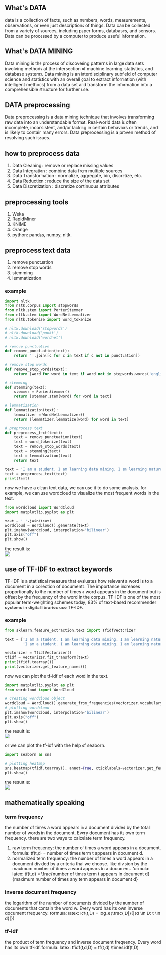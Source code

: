 ## What's DATA
data is a collection of facts, such as numbers, words, measurements, observations, or even just descriptions of things. Data can be collected from a variety of sources, including paper forms, databases, and sensors. Data can be processed by a computer to produce useful information.

## What's DATA MINING
Data mining is the process of discovering patterns in large data sets involving methods at the intersection of machine learning, statistics, and database systems. Data mining is an interdisciplinary subfield of computer science and statistics with an overall goal to extract information (with intelligent methods) from a data set and transform the information into a comprehensible structure for further use.

## DATA preprocessing
Data preprocessing is a data mining technique that involves transforming raw data into an understandable format. Real-world data is often incomplete, inconsistent, and/or lacking in certain behaviors or trends, and is likely to contain many errors. Data preprocessing is a proven method of resolving such issues.

## how to preprocess data
1. Data Cleaning : remove or replace missing values
2. Data Integration : combine data from multiple sources
3. Data Transformation : normalize, aggregate, bin, discretize, etc.
4. Data Reduction : reduce the size of the data set
5. Data Discretization : discretize continuous attributes

## preprocessing tools
1. Weka
2. RapidMiner
3. KNIME
4. Orange
5. python: pandas, numpy, nltk.

## preprocess text data
1. remove punctuation
2. remove stop words
3. stemming
4. lemmatization

### example
```python
import nltk
from nltk.corpus import stopwords
from nltk.stem import PorterStemmer
from nltk.stem import WordNetLemmatizer
from nltk.tokenize import word_tokenize

# nltk.download('stopwords')
# nltk.download('punkt')
# nltk.download('wordnet')

# remove punctuation
def remove_punctuation(text):
    return ''.join([c for c in text if c not in punctuation])

# remove stop words
def remove_stop_words(text):
    return [word for word in text if word not in stopwords.words('english')]

# stemming
def stemming(text):
    stemmer = PorterStemmer()
    return [stemmer.stem(word) for word in text]

# lemmatization
def lemmatization(text):
    lemmatizer = WordNetLemmatizer()
    return [lemmatizer.lemmatize(word) for word in text]

# preprocess text
def preprocess_text(text):
    text = remove_punctuation(text)
    text = word_tokenize(text)
    text = remove_stop_words(text)
    text = stemming(text)
    text = lemmatization(text)
    return text

text = 'I am a student. I am learning data mining. I am learning natural language processing.'
text = preprocess_text(text)
print(text)
```

now we have a clean text data, we can use it to do some analysis. for example, we can use wordcloud to visualize the most frequent words in the text.

```python
from wordcloud import WordCloud
import matplotlib.pyplot as plt

text = ' '.join(text)
wordcloud = WordCloud().generate(text)
plt.imshow(wordcloud, interpolation='bilinear')
plt.axis("off")
plt.show()
```
the result is:<br>
![](Figure_1.png)
## use of TF-IDF to extract keywords
TF-IDF is a statistical measure that evaluates how relevant a word is to a document in a collection of documents. The importance increases proportionally to the number of times a word appears in the document but is offset by the frequency of the word in the corpus. TF-IDF is one of the most popular term-weighting schemes today; 83% of text-based recommender systems in digital libraries use TF-IDF.

### example
```python
from sklearn.feature_extraction.text import TfidfVectorizer

text = ['I am a student. I am learning data mining. I am learning natural language processing.',
        'I am a student. I am learning data mining. I am learning natural language processing.']

vectorizer = TfidfVectorizer()
tfidf = vectorizer.fit_transform(text)
print(tfidf.toarray())
print(vectorizer.get_feature_names())
```

now we can plot the tf-idf of each word in the text.

```python
import matplotlib.pyplot as plt
from wordcloud import WordCloud

# creating wordcloud object
wordcloud = WordCloud().generate_from_frequencies(vectorizer.vocabulary_)
# plotting wordcloud
plt.imshow(wordcloud, interpolation='bilinear')
plt.axis("off")
plt.show()
```
the result is:<br>
![](Figure_2.png)

or we can plot the tf-idf with the help of seaborn.

```python
import seaborn as sns

# plotting heatmap
sns.heatmap(tfidf.toarray(), annot=True, xticklabels=vectorizer.get_feature_names(), yticklabels=['text1', 'text2'])
plt.show()
```
the result is:<br>
![](Figure_3.png)

## mathematically speaking
### term frequency
the number of times a word appears in a document divided by the total number of words in the document. Every document has its own term frequency.
there are two ways to calculate term frequency:
1. raw term frequency: the number of times a word appears in a document. formula: tf(t,d) = number of times term t appears in document d.
2. normalized term frequency: the number of times a word appears in a document divided by a criteria that we choose. like division by the maximum number of times a word appears in a document. formula: latex: tf(t,d) = \frac{number of times term t appears in document d}{maximum number of times any term appears in document d}

### inverse document frequency
the logarithm of the number of documents divided by the number of documents that contain the word w. Every word has its own inverse document frequency.
formula: latex: idf(t,D) = log_e(\frac{|D|}{|{d \in D: t \in d}|})

### tf-idf
the product of term frequency and inverse document frequency. Every word has its own tf-idf.
formula: latex: tfidf(t,d,D) = tf(t,d) \times idf(t,D)
